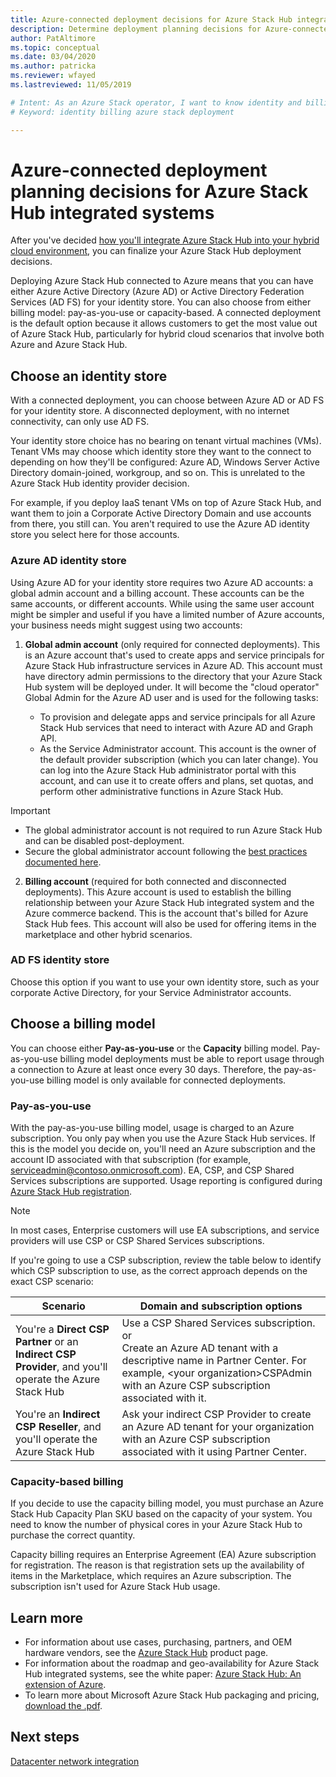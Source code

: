 ```yaml
---
title: Azure-connected deployment decisions for Azure Stack Hub integrated systems 
description: Determine deployment planning decisions for Azure-connected deployments of Azure Stack Hub integrated systems, including billing and identity.
author: PatAltimore
ms.topic: conceptual
ms.date: 03/04/2020
ms.author: patricka
ms.reviewer: wfayed
ms.lastreviewed: 11/05/2019

# Intent: As an Azure Stack operator, I want to know identity and billing models for an Azure-connected deployment of multi-node Azure Stack.
# Keyword: identity billing azure stack deployment

---
```



# Azure-connected deployment planning decisions for Azure Stack Hub integrated systems
After you've decided [how you'll integrate Azure Stack Hub into your hybrid cloud environment](azure-stack-connection-models.md), you can finalize your Azure Stack Hub deployment decisions.

Deploying Azure Stack Hub connected to Azure means that you can have either Azure Active Directory (Azure AD) or Active Directory Federation Services (AD FS) for your identity store. You can also choose from either billing model: pay-as-you-use or capacity-based. A connected deployment is the default option because it allows customers to get the most value out of Azure Stack Hub, particularly for hybrid cloud scenarios that involve both Azure and Azure Stack Hub.

## Choose an identity store
With a connected deployment, you can choose between Azure AD or AD FS for your identity store. A disconnected deployment, with no internet connectivity, can only use AD FS.

Your identity store choice has no bearing on tenant virtual machines (VMs). Tenant VMs may choose which identity store they want to the connect to depending on how they'll be configured: Azure AD, Windows Server Active Directory domain-joined, workgroup, and so on. This is unrelated to the Azure Stack Hub identity provider decision.

For example, if you deploy IaaS tenant VMs on top of Azure Stack Hub, and want them to join a Corporate Active Directory Domain and use accounts from there, you still can. You aren't required to use the Azure AD identity store you select here for those accounts.

### Azure AD identity store
Using Azure AD for your identity store requires two Azure AD accounts: a global admin account and a billing account. These accounts can be the same accounts, or different accounts. While using the same user account might be simpler and useful if you have a limited number of Azure accounts, your business needs might suggest using two accounts:

1. **Global admin account** (only required for connected deployments). This is an Azure account that's used to create apps and service principals for Azure Stack Hub infrastructure services in Azure AD. This account must have directory admin permissions to the directory that your Azure Stack Hub system will be deployed under. It will become the "cloud operator" Global Admin for the Azure AD user and is used for the following tasks:

    - To provision and delegate apps and service principals for all Azure Stack Hub services that need to interact with Azure AD and Graph API.
    - As the Service Administrator account. This account is the owner of the default provider subscription (which you can later change). You can log into the Azure Stack Hub administrator portal with this account, and can use it to create offers and plans, set quotas, and perform other administrative functions in Azure Stack Hub.

> [!IMPORTANT]
> - The global administrator account is not required to run Azure Stack Hub and can be disabled post-deployment.
> - Secure the global administrator account following the [best practices documented here](/azure/security/fundamentals/identity-management-best-practices).


2. **Billing account** (required for both connected and disconnected deployments). This Azure account is used to establish the billing relationship between your Azure Stack Hub integrated system and the Azure commerce backend. This is the account that's billed for Azure Stack Hub fees. This account will also be used for offering items in the marketplace and other hybrid scenarios.

### AD FS identity store
Choose this option if you want to use your own identity store, such as your corporate Active Directory, for your Service Administrator accounts.  

## Choose a billing model
You can choose either **Pay-as-you-use** or the **Capacity** billing model. Pay-as-you-use billing model deployments must be able to report usage through a connection to Azure at least once every 30 days. Therefore, the pay-as-you-use billing model is only available for connected deployments.  

### Pay-as-you-use
With the pay-as-you-use billing model, usage is charged to an Azure subscription. You only pay when you use the Azure Stack Hub services. If this is the model you decide on, you'll need an Azure subscription and the account ID associated with that subscription (for example, serviceadmin@contoso.onmicrosoft.com). EA, CSP, and CSP Shared Services subscriptions are supported. Usage reporting is configured during [Azure Stack Hub registration](azure-stack-registration.md).

> [!NOTE]
> In most cases, Enterprise customers will use EA subscriptions, and service providers will use CSP or CSP Shared Services subscriptions.

If you're going to use a CSP subscription, review the table below to identify which CSP subscription to use, as the correct approach depends on the exact CSP scenario:

|Scenario|Domain and subscription options|
|-----|-----|
|You're a **Direct CSP Partner** or an **Indirect CSP Provider**, and you'll operate the Azure Stack Hub|Use a CSP Shared Services subscription.<br>     or<br>Create an Azure AD tenant with a descriptive name in Partner Center. For example, &lt;your organization>CSPAdmin with an Azure CSP subscription associated with it.|
|You're an **Indirect CSP Reseller**, and you'll operate the Azure Stack Hub|Ask your indirect CSP Provider to create an Azure AD tenant for your organization with an Azure CSP subscription associated with it using Partner Center.|

### Capacity-based billing
If you decide to use the capacity billing model, you must purchase an Azure Stack Hub Capacity Plan SKU based on the capacity of your system. You need to know the number of physical cores in your Azure Stack Hub to purchase the correct quantity.

Capacity billing requires an Enterprise Agreement (EA) Azure subscription for registration. The reason is that registration sets up the availability of items in the Marketplace, which requires an Azure subscription. The subscription isn't used for Azure Stack Hub usage.

## Learn more
- For information about use cases, purchasing, partners, and OEM hardware vendors, see the [Azure Stack Hub](https://azure.microsoft.com/overview/azure-stack/) product page.
- For information about the roadmap and geo-availability for Azure Stack Hub integrated systems, see the white paper: [Azure Stack Hub: An extension of Azure](https://azure.microsoft.com/resources/videos/azure-friday-azure-stack-an-extension-of-azure/). 
- To learn more about Microsoft Azure Stack Hub packaging and pricing, [download the .pdf](https://azure.microsoft.com/mediahandler/files/resourcefiles/5bc3f30c-cd57-4513-989e-056325eb95e1/Azure-Stack-packaging-and-pricing-datasheet.pdf). 

## Next steps
[Datacenter network integration](azure-stack-network.md)
